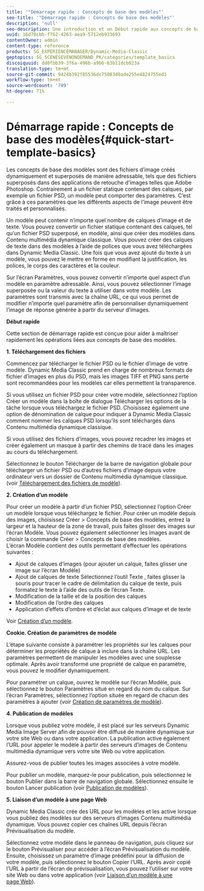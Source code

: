 ```yaml
---
title: '"Démarrage rapide : Concepts de base des modèles"'
seo-title: '"Démarrage rapide : Concepts de base des modèles"'
description: 'null'
seo-description: Une introduction et un Début rapide aux concepts de base des modèles pour vous aider à maîtriser rapidement les opérations.
uuid: 16d78cbb-f762-4263-aea9-5712eb933693
contentOwner: admin
content-type: reference
products: SG_EXPERIENCEMANAGER/Dynamic-Media-Classic
geptopics: SG_SCENESEVENONDEMAND_PK/categories/template_basics
discoiquuid: dd0fbb39-3f6a-496b-a9b6-63b11dcb823a
translation-type: tm+mt
source-git-commit: 9424b392f85536dc75083d0ade255e4824755ed1
workflow-type: tm+mt
source-wordcount: '789'
ht-degree: 71%

---
```



# Démarrage rapide : Concepts de base des modèles{#quick-start-template-basics}

Les concepts de base des modèles sont des fichiers d’image créés dynamiquement et superposés de manière adressable, tels que des fichiers superposés dans des applications de retouche d’images telles que Adobe Photoshop. Contrairement à un fichier statique contenant des calques, par exemple un fichier PSD, un modèle peut comporter des paramètres. C’est grâce à ces paramètres que les différents aspects de l’image peuvent être traités et personnalisés.

Un modèle peut contenir n’importe quel nombre de calques d’image et de texte. Vous pouvez convertir un fichier statique contenant des calques, tel qu’un fichier PSD superposé, en modèle, ainsi que créer des modèles dans Contenu multimédia dynamique classique. Vous pouvez créer des calques de texte dans des modèles à l’aide de polices que vous avez téléchargées dans Dynamic Media Classic. Une fois que vous avez ajouté du texte à un modèle, vous pouvez le mettre en forme en modifiant la justification, les polices, le corps des caractères et la couleur.

Sur l’écran Paramètres, vous pouvez convertir n’importe quel aspect d’un modèle en paramètre adressable. Ainsi, vous pouvez sélectionner l’image superposée ou la valeur du texte à utiliser dans votre modèle. Les paramètres sont transmis avec la chaîne URL, ce qui vous permet de modifier n’importe quel paramètre afin de personnaliser dynamiquement l’image de réponse générée à partir du serveur d’images.

**Début rapide**

Cette section de démarrage rapide est conçue pour aider à maîtriser rapidement les opérations liées aux concepts de base des modèles. 

**1. Téléchargement des fichiers**

Commencez par télécharger le fichier PSD ou le fichier d’image de votre modèle. Dynamic Media Classic prend en charge de nombreux formats de fichier d’images en plus du PSD, mais les images TIFF et PNG sans perte sont recommandées pour les modèles car elles permettent la transparence.

Si vous utilisez un fichier PSD pour créer votre modèle, sélectionnez l’option Créer un modèle dans la boîte de dialogue Télécharger les options de la tâche lorsque vous téléchargez le fichier PSD. Choisissez également une option de dénomination de calque pour indiquer à Dynamic Media Classic comment nommer les calques PSD lorsqu’ils sont téléchargés dans Contenu multimédia dynamique classique.

Si vous utilisez des fichiers d’images, vous pouvez recadrer les images et créer également un masque à partir des chemins de tracé dans les images au cours du téléchargement.

Sélectionnez le bouton Télécharger de la barre de navigation globale pour télécharger un fichier PSD ou d’autres fichiers d’image depuis votre ordinateur vers un dossier de Contenu multimédia dynamique classique. (voir [Téléchargement des fichiers de modèle](uploading-template-files.md#uploading_template_files)).

**2. Création d’un modèle**

Pour créer un modèle à partir d’un fichier PSD, sélectionnez l’option Créer un modèle lorsque vous téléchargez le fichier. Pour créer un modèle depuis des images, choisissez Créer > Concepts de base des modèles, entrez la largeur et la hauteur de la zone de travail, puis faites glisser des images sur l’écran Modèle. Vous pouvez également sélectionner les images avant de choisir la commande Créer > Concepts de base des modèles. L’écran Modèle contient des outils permettant d’effectuer les opérations suivantes :

* Ajout de calques d’images (pour ajouter un calque, faites glisser une image sur l’écran Modèle)
* Ajout de calques de texte Sélectionnez l’outil Texte , faites glisser la souris pour tracer le cadre de délimitation du calque de texte, puis formatez le texte à l’aide des outils de l’écran Texte.
* Modification de la taille et de la position des calques
* Modification de l’ordre des calques
* Application d’effets d’ombre et d’éclat aux calques d’image et de texte 

Voir [Création d’un modèle](creating-template.md#creating_a_template).

**Cookie. Création de paramètres de modèle**

L’étape suivante consiste à paramétrer les propriétés sur les calques pour déterminer les propriétés de calque à inclure dans la chaîne URL. Les paramètres permettent de manipuler les modèles avec une souplesse optimale. Après avoir transformé une propriété de calque en paramètre, vous pouvez le modifier dynamiquement.

Pour paramétrer un calque, ouvrez le modèle sur l’écran Modèle, puis sélectionnez le bouton Paramètres situé en regard du nom du calque. Sur l’écran Paramètres, sélectionnez l’option située en regard de chacun des paramètres à ajouter (voir [Création de paramètres de modèle](creating-template-parameters.md#creating_template_parameters)).

**4. Publication de modèles**

Lorsque vous publiez votre modèle, il est placé sur les serveurs Dynamic Media Image Server afin de pouvoir être diffusé de manière dynamique sur votre site Web ou dans votre application. La publication active également l’URL pour appeler le modèle à partir des serveurs d’images de Contenu multimédia dynamique vers votre site Web ou votre application.

Assurez-vous de publier toutes les images associées à votre modèle.

Pour publier un modèle, marquez-le pour publication, puis sélectionnez le bouton Publier dans la barre de navigation globale. Sélectionnez ensuite le bouton Lancer publication (voir [Publication de modèles](publishing-templates.md#publishing_templates)).

**5. Liaison d’un modèle à une page Web**

Dynamic Media Classic crée des URL pour les modèles et les active lorsque vous publiez des modèles sur des serveurs d’images Contenu multimédia dynamique. Vous pouvez copier ces chaînes URL depuis l’écran Prévisualisation du modèle.

Sélectionnez votre modèle dans le panneau de navigation, puis cliquez sur le bouton Prévisualiser pour accéder à l’écran Prévisualisation du modèle. Ensuite, choisissez un paramètre d’image prédéfini pour la diffusion de votre modèle, puis sélectionnez le bouton Copier l’URL. Après avoir copié l’URL à partir de l’écran de prévisualisation, vous pouvez l’utiliser sur votre site Web ou dans votre application (voir [Liaison d’un modèle à une page Web](linking-template-web-page.md#linking_a_template_to_a_web_page)).
